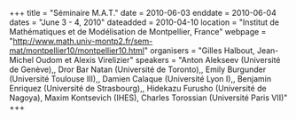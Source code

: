 +++
title = "Séminaire M.A.T."
date = 2010-06-03
enddate = 2010-06-04
dates = "June 3 - 4, 2010"
dateadded = 2010-04-10
location = "Institut de Mathématiques et de Modélisation de Montpellier, France"
webpage = "http://www.math.univ-montp2.fr/sem-mat/montpellier10/montpellier10.html"
organisers = "Gilles Halbout, Jean-Michel Oudom et Alexis Virelizier"
speakers = "Anton Alekseev (Université de Genève),, Dror Bar Natan (Université de Toronto),, Emily Burgunder (Université Toulouse III),, Damien Calaque (Université Lyon I),, Benjamin Enriquez (Université de Strasbourg),, Hidekazu Furusho (Université de Nagoya), Maxim Kontsevich (IHES), Charles Torossian (Université Paris VII)"
+++
